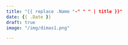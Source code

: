```yaml
---
title: "{{ replace .Name "-" " " | title }}"
date: {{ .Date }}
draft: true 
image: "/img/dimas1.png"

---
```


